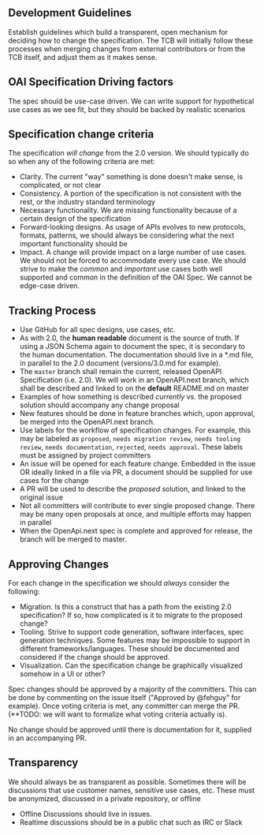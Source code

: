 ## Development Guidelines

Establish guidelines which build a transparent, open mechanism for deciding how to change the specification.  The TCB will initially follow these processes when merging changes from external contributors or from the TCB itself, and adjust them as it makes sense.

## OAI Specification Driving factors

The spec should be use-case driven.  We can write support for hypothetical use cases as we see fit, but they should be backed by realistic scenarios

## Specification change criteria

The specification _will change_ from the 2.0 version.  We should typically do so when any of the following criteria are met:

 - Clarity.  The current "way" something is done doesn't make sense, is complicated, or not clear
 - Consistency.  A portion of the specification is not consistent with the rest, or the industry standard terminology
 - Necessary functionality.  We are missing functionality because of a certain design of the specification
 - Forward-looking designs.  As usage of APIs evolves to new protocols, formats, patterns, we should always be considering what the next important functionality should be
 - Impact.  A change will provide impact on a large number of use cases.  We should not be forced to accommodate every use case.  We should strive to make the _common_ and _important_ use cases both well supported and common in the definition of the OAI Spec.  We cannot be edge-case driven.


## Tracking Process

 - Use GitHub for all spec designs, use cases, etc.
 - As with 2.0, the **human readable** document is the source of truth.  If using a JSON Schema again to document the spec, it is secondary to the human documentation.  The documentation should live in a *.md file, in parallel to the 2.0 document (versions/3.0.md for example).
 - The `master` branch shall remain the current, released OpenAPI Specification (i.e. 2.0).  We will work in an OpenAPI.next branch, which shall be described and linked to on the **default** README.md on master
 - Examples of how something is described _currently_ vs. the proposed solution should accompany any change proposal
 - New features should be done in feature branches which, upon approval, be merged into the OpenAPI.next branch.
 - Use labels for the workflow of specification changes.  For example, this may be labeled as `proposed`, `needs migration review`, `needs tooling review`, `needs documentation`, `rejected`, `needs approval`.  These labels must be assigned by project committers
 - An issue will be opened for each feature change.  Embedded in the issue OR ideally linked in a file via PR, a document should be supplied for use cases for the change
 - A PR will be used to describe the _proposed_ solution, and linked to the original issue
 - Not all committers will contribute to ever single proposed change.  There may be many open proposals at once, and multiple efforts may happen in parallel
 - When the OpenApi.next spec is complete and approved for release, the branch will be merged to master.

## Approving Changes

For each change in the specification we should _always_ consider the following:

 - Migration.  Is this a construct that has a path from the existing 2.0 specification?  If so, how complicated is it to migrate to the proposed change?
 - Tooling.  Strive to support code generation, software interfaces, spec generation techniques.  Some features may be impossible to support in different frameworks/languages.  These should be documented and considered if the change should be approved.
 - Visualization.  Can the specification change be graphically visualized somehow in a UI or other?

Spec changes should be approved by a majority of the committers.  This can be done by commenting on the issue itself ("Approved by @fehguy" for example).  Once voting criteria is met, any committer can merge the PR. (**TODO: we will want to formalize what voting criteria actually is).

No change should be approved until there is documentation for it, supplied in an accompanying PR.

## Transparency

We should always be as transparent as possible.  Sometimes there will be discussions that use customer names, sensitive use cases, etc.  These must be anonymized, discussed in a private repository, or offline

 - Offline Discussions should live in issues.
 - Realtime discussions should be in a public chat such as IRC or Slack
